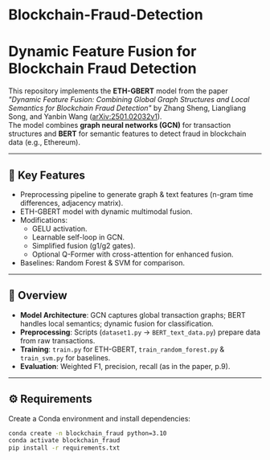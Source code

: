 # Blockchain-Fraud-Detection
# Dynamic Feature Fusion for Blockchain Fraud Detection

This repository implements the **ETH-GBERT** model from the paper *"Dynamic Feature Fusion: Combining Global Graph Structures and Local Semantics for Blockchain Fraud Detection"* by Zhang Sheng, Liangliang Song, and Yanbin Wang ([arXiv:2501.02032v1](https://arxiv.org/abs/2501.02032)).  
The model combines **graph neural networks (GCN)** for transaction structures and **BERT** for semantic features to detect fraud in blockchain data (e.g., Ethereum).

---

## 🔹 Key Features
- Preprocessing pipeline to generate graph & text features (n-gram time differences, adjacency matrix).
- ETH-GBERT model with dynamic multimodal fusion.
- Modifications:
  - GELU activation.
  - Learnable self-loop in GCN.
  - Simplified fusion (g1/g2 gates).
  - Optional Q-Former with cross-attention for enhanced fusion.
- Baselines: Random Forest & SVM for comparison.

---

## 📌 Overview
- **Model Architecture**: GCN captures global transaction graphs; BERT handles local semantics; dynamic fusion for classification.
- **Preprocessing**: Scripts (`dataset1.py` → `BERT_text_data.py`) prepare data from raw transactions.
- **Training**: `train.py` for ETH-GBERT, `train_random_forest.py` & `train_svm.py` for baselines.
- **Evaluation**: Weighted F1, precision, recall (as in the paper, p.9).

---

## ⚙ Requirements
Create a Conda environment and install dependencies:
```bash
conda create -n blockchain_fraud python=3.10
conda activate blockchain_fraud
pip install -r requirements.txt
